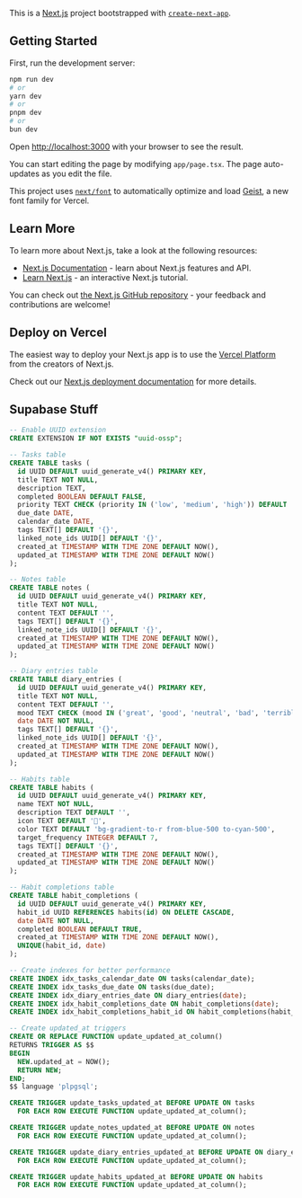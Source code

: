 This is a [Next.js](https://nextjs.org) project bootstrapped with [`create-next-app`](https://nextjs.org/docs/app/api-reference/cli/create-next-app).

## Getting Started

First, run the development server:

```bash
npm run dev
# or
yarn dev
# or
pnpm dev
# or
bun dev
```

Open [http://localhost:3000](http://localhost:3000) with your browser to see the result.

You can start editing the page by modifying `app/page.tsx`. The page auto-updates as you edit the file.

This project uses [`next/font`](https://nextjs.org/docs/app/building-your-application/optimizing/fonts) to automatically optimize and load [Geist](https://vercel.com/font), a new font family for Vercel.

## Learn More

To learn more about Next.js, take a look at the following resources:

- [Next.js Documentation](https://nextjs.org/docs) - learn about Next.js features and API.
- [Learn Next.js](https://nextjs.org/learn) - an interactive Next.js tutorial.

You can check out [the Next.js GitHub repository](https://github.com/vercel/next.js) - your feedback and contributions are welcome!

## Deploy on Vercel

The easiest way to deploy your Next.js app is to use the [Vercel Platform](https://vercel.com/new?utm_medium=default-template&filter=next.js&utm_source=create-next-app&utm_campaign=create-next-app-readme) from the creators of Next.js.

Check out our [Next.js deployment documentation](https://nextjs.org/docs/app/building-your-application/deploying) for more details.


## Supabase Stuff
```sql
-- Enable UUID extension
CREATE EXTENSION IF NOT EXISTS "uuid-ossp";

-- Tasks table
CREATE TABLE tasks (
  id UUID DEFAULT uuid_generate_v4() PRIMARY KEY,
  title TEXT NOT NULL,
  description TEXT,
  completed BOOLEAN DEFAULT FALSE,
  priority TEXT CHECK (priority IN ('low', 'medium', 'high')) DEFAULT 'medium',
  due_date DATE,
  calendar_date DATE,
  tags TEXT[] DEFAULT '{}',
  linked_note_ids UUID[] DEFAULT '{}',
  created_at TIMESTAMP WITH TIME ZONE DEFAULT NOW(),
  updated_at TIMESTAMP WITH TIME ZONE DEFAULT NOW()
);

-- Notes table
CREATE TABLE notes (
  id UUID DEFAULT uuid_generate_v4() PRIMARY KEY,
  title TEXT NOT NULL,
  content TEXT DEFAULT '',
  tags TEXT[] DEFAULT '{}',
  linked_note_ids UUID[] DEFAULT '{}',
  created_at TIMESTAMP WITH TIME ZONE DEFAULT NOW(),
  updated_at TIMESTAMP WITH TIME ZONE DEFAULT NOW()
);

-- Diary entries table
CREATE TABLE diary_entries (
  id UUID DEFAULT uuid_generate_v4() PRIMARY KEY,
  title TEXT NOT NULL,
  content TEXT DEFAULT '',
  mood TEXT CHECK (mood IN ('great', 'good', 'neutral', 'bad', 'terrible')),
  date DATE NOT NULL,
  tags TEXT[] DEFAULT '{}',
  linked_note_ids UUID[] DEFAULT '{}',
  created_at TIMESTAMP WITH TIME ZONE DEFAULT NOW(),
  updated_at TIMESTAMP WITH TIME ZONE DEFAULT NOW()
);

-- Habits table
CREATE TABLE habits (
  id UUID DEFAULT uuid_generate_v4() PRIMARY KEY,
  name TEXT NOT NULL,
  description TEXT DEFAULT '',
  icon TEXT DEFAULT '🎯',
  color TEXT DEFAULT 'bg-gradient-to-r from-blue-500 to-cyan-500',
  target_frequency INTEGER DEFAULT 7,
  tags TEXT[] DEFAULT '{}',
  created_at TIMESTAMP WITH TIME ZONE DEFAULT NOW(),
  updated_at TIMESTAMP WITH TIME ZONE DEFAULT NOW()
);

-- Habit completions table
CREATE TABLE habit_completions (
  id UUID DEFAULT uuid_generate_v4() PRIMARY KEY,
  habit_id UUID REFERENCES habits(id) ON DELETE CASCADE,
  date DATE NOT NULL,
  completed BOOLEAN DEFAULT TRUE,
  created_at TIMESTAMP WITH TIME ZONE DEFAULT NOW(),
  UNIQUE(habit_id, date)
);

-- Create indexes for better performance
CREATE INDEX idx_tasks_calendar_date ON tasks(calendar_date);
CREATE INDEX idx_tasks_due_date ON tasks(due_date);
CREATE INDEX idx_diary_entries_date ON diary_entries(date);
CREATE INDEX idx_habit_completions_date ON habit_completions(date);
CREATE INDEX idx_habit_completions_habit_id ON habit_completions(habit_id);

-- Create updated_at triggers
CREATE OR REPLACE FUNCTION update_updated_at_column()
RETURNS TRIGGER AS $$
BEGIN
  NEW.updated_at = NOW();
  RETURN NEW;
END;
$$ language 'plpgsql';

CREATE TRIGGER update_tasks_updated_at BEFORE UPDATE ON tasks
  FOR EACH ROW EXECUTE FUNCTION update_updated_at_column();

CREATE TRIGGER update_notes_updated_at BEFORE UPDATE ON notes
  FOR EACH ROW EXECUTE FUNCTION update_updated_at_column();

CREATE TRIGGER update_diary_entries_updated_at BEFORE UPDATE ON diary_entries
  FOR EACH ROW EXECUTE FUNCTION update_updated_at_column();

CREATE TRIGGER update_habits_updated_at BEFORE UPDATE ON habits
  FOR EACH ROW EXECUTE FUNCTION update_updated_at_column();
```